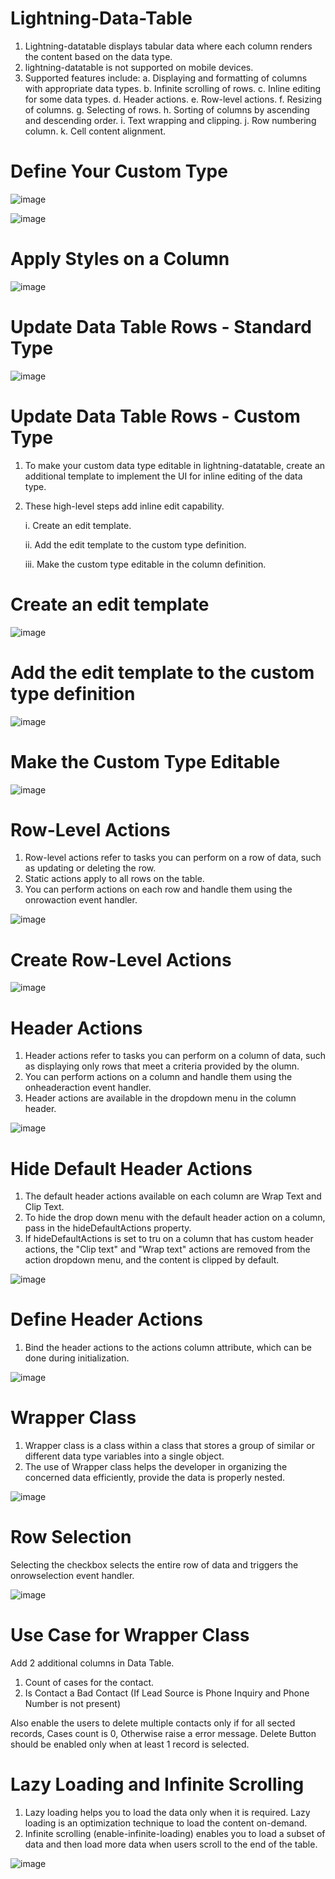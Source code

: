 # Lightning-Data-Table
1. Lightning-datatable displays tabular data where each column renders the content based on the data type.
2. lightning-datatable is not supported on mobile devices.
3. Supported features include:
   a. Displaying and formatting of columns with appropriate data types.
   b. Infinite scrolling of rows.
   c. Inline editing for some data types.
   d. Header actions.
   e. Row-level actions.
   f. Resizing of columns.
   g. Selecting of rows.
   h. Sorting of columns by ascending and descending order.
   i. Text wrapping and clipping.
   j. Row numbering column.
   k. Cell content alignment.

# Define Your Custom Type

![image](https://github.com/user-attachments/assets/68041bc7-2790-44ac-9f40-5d681bef332b)

![image](https://github.com/user-attachments/assets/0e4fbe0f-fa19-48ed-b30a-0648b7d3bb2d)

# Apply Styles on a Column

![image](https://github.com/user-attachments/assets/400fbe9f-86b9-4b52-9cbd-ba3143a2f6b6)

# Update Data Table Rows - Standard Type

![image](https://github.com/user-attachments/assets/682b5112-dcde-4b54-9900-16403090c8c9)


# Update Data Table Rows - Custom Type
1. To make your custom data type editable in lightning-datatable, create an additional template to implement the UI for inline editing of the data type.
2. These high-level steps add inline edit capability.
   
   i. Create an edit template.
   
   ii. Add the edit template to the custom type definition.
   
   iii. Make the custom type editable in the column definition.


# Create an edit template

![image](https://github.com/user-attachments/assets/85468e83-298b-4e7b-80e6-607e8b892180)

# Add the edit template to the custom type definition

![image](https://github.com/user-attachments/assets/c784d30e-f303-4346-a19e-f3a55753b065)

# Make the Custom Type Editable

![image](https://github.com/user-attachments/assets/c2185ca5-c174-4f54-a33d-e4f98c806a79)

# Row-Level Actions
1. Row-level actions refer to tasks you can perform on a row of data, such as updating or deleting the row.
2. Static actions apply to all rows on the table.
3. You can perform actions on each row and handle them using the onrowaction event handler.

![image](https://github.com/user-attachments/assets/e47c17bc-d126-4c62-a7f7-061b189b2f47)

# Create Row-Level Actions

![image](https://github.com/user-attachments/assets/e05b4ee6-1d00-432a-a555-289aae8b4ffd)

# Header Actions
1. Header actions refer to tasks you can perform on a column of data, such as displaying only rows that meet a criteria provided by the olumn.
2. You can perform actions on a column and handle them using the onheaderaction event handler.
3. Header actions are available in the dropdown menu in the column header.

![image](https://github.com/user-attachments/assets/4f5355b0-d7e3-4307-b690-f74e118b33f4)

# Hide Default Header Actions
1. The default header actions available on each column are Wrap Text and Clip Text.
2. To hide the drop down menu with the default header action on a column, pass in the hideDefaultActions property.
3. If hideDefaultActions is set to tru on a column that has custom header actions, the "Clip text" and "Wrap text" actions are removed from the action dropdown menu, and the content is clipped by default.

![image](https://github.com/user-attachments/assets/cc305fa8-35fd-45c8-84e1-18d1b094a97c)

# Define Header Actions
1. Bind the header actions to the actions column attribute, which can be done during initialization.

![image](https://github.com/user-attachments/assets/21d59ecc-6472-4b6a-93d7-1a92cfc3cf09)

# Wrapper Class
1. Wrapper class is a class within a class that stores a group of similar or different data type variables into a single object.
2. The use of Wrapper class helps the developer in organizing the concerned data efficiently, provide the data is properly nested.

![image](https://github.com/user-attachments/assets/a8974234-6cbd-4a8f-8f0c-2c7b85a80eb2)

# Row Selection
Selecting the checkbox selects the entire row of data and triggers the onrowselection event handler.

![image](https://github.com/user-attachments/assets/4aa85087-3b3a-4894-bd78-88611062aab8)

# Use Case for Wrapper Class
Add 2 additional columns in Data Table.
1. Count of cases for the contact.
2. Is Contact a Bad Contact (If Lead Source is Phone Inquiry and Phone Number is not present)

Also enable the users to delete multiple contacts only if for all sected records, Cases count is 0, Otherwise raise a error message.
Delete Button should be enabled only when at least 1 record is selected.

# Lazy Loading and Infinite Scrolling
1. Lazy loading helps you to load the data only when it is required. Lazy loading is an optimization technique to load the content on-demand.
2. Infinite scrolling (enable-infinite-loading) enables you to load a subset of data and then load more data when users scroll to the end of the table.

![image](https://github.com/user-attachments/assets/ed1fe262-eefd-4a20-be03-a615e16766a1)

